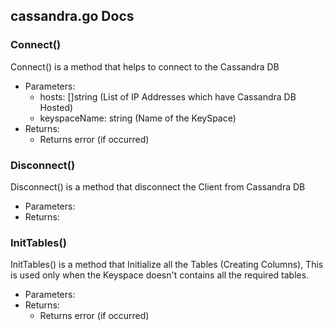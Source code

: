 ## cassandra.go Docs

### Connect()

Connect() is a method that helps to connect to the Cassandra DB

- Parameters:
  - hosts: []string (List of IP Addresses which have Cassandra DB Hosted)
  - keyspaceName: string (Name of the KeySpace)
- Returns:
  - Returns error (if occurred)

### Disconnect()

Disconnect() is a method that disconnect the Client from Cassandra DB

- Parameters:
- Returns:

### InitTables()

InitTables() is a method that Initialize all the Tables (Creating Columns), This is used only when the Keyspace doesn't contains all the required tables.

- Parameters:
- Returns:
  - Returns error (if occurred)
